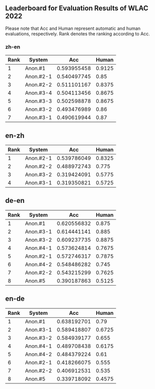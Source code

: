 ## Leaderboard for Evaluation Results of WLAC 2022 

Please note that Acc and Human represent automatic and human evaluations, respectively. Rank denotes the ranking according to Acc.

### zh-en
|  Rank   | System  | Acc | Human |
|  ----  | ----  | ---- | ---- |
| 1 | Anon.#1   | 0.593955458 | 0.9125 |
| 2 | Anon.#2-1 | 0.540497745 | 0.85 |
| 3 | Anon.#2-2 | 0.511101167 | 0.8375 |
| 4 | Anon.#3-4 | 0.504113456 | 0.8675 |
| 5 | Anon.#3-3 | 0.502598878 | 0.8675 |
| 6 | Anon.#3-2 | 0.493476989 | 0.86 |
| 7 | Anon.#3-1 | 0.490619944 | 0.87 |

 
## en-zh
|  Rank   | System  | Acc | Human |
|  ----  | ----  | ---- | ---- |
| 1 | Anon.#2-1 | 0.539786049 | 0.8325 |
| 2 | Anon.#2-2 | 0.488972743 | 0.775 |
| 3 | Anon.#3-2 | 0.319424091 | 0.5775 |
| 4 | Anon.#3-1 | 0.319350821 | 0.5725 |


## de-en
|  Rank   | System  | Acc | Human |
|  ----  | ----  | ---- | ---- |
| 1 | Anon.#1   | 0.620556832 | 0.875 |
| 2 | Anon.#3-1 | 0.614441141 | 0.885 |
| 3 | Anon.#3-2 | 0.609237735 | 0.8875 |
| 4 | Anon.#4-1 | 0.573624814 | 0.7675 |
| 5 | Anon.#2-1 | 0.572746317 | 0.7875 |
| 6 | Anon.#4-2 | 0.548486282 | 0.745 |
| 7 | Anon.#2-2 | 0.543215299 | 0.7625 |
| 8 | Anon.#5   | 0.390187863 | 0.5125 |


## en-de
|  Rank   | System  | Acc | Human |
|  ----  | ----  | ---- | ---- |
| 1 | Anon.#1   | 0.638192701 | 0.79 |
| 2 | Anon.#3-1 | 0.589418807 | 0.6725 |
| 3 | Anon.#3-2 | 0.584939177 | 0.655 |
| 4 | Anon.#4-1 | 0.489708438 | 0.6175 |
| 5 | Anon.#4-2 | 0.484379224 | 0.61 |
| 6 | Anon.#2-1 | 0.418266075 | 0.555 |
| 7 | Anon.#2-2 | 0.406912531 | 0.535 |
| 8 | Anon.#5   | 0.339718092 | 0.4575 |
